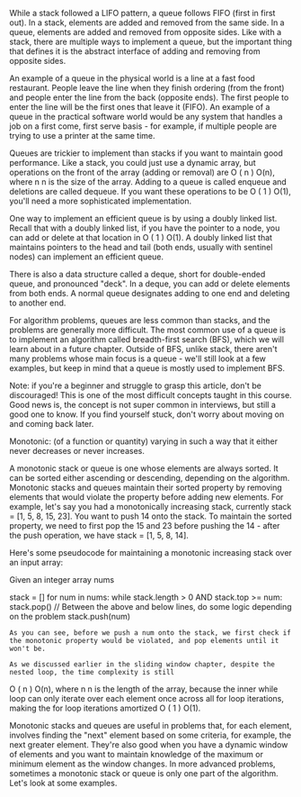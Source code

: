 While a stack followed a LIFO pattern, a queue follows FIFO (first in first out). In a stack, elements are added and removed from the same side. In a queue, elements are added and removed from opposite sides. Like with a stack, there are multiple ways to implement a queue, but the important thing that defines it is the abstract interface of adding and removing from opposite sides.

An example of a queue in the physical world is a line at a fast food restaurant. People leave the line when they finish ordering (from the front) and people enter the line from the back (opposite ends). The first people to enter the line will be the first ones that leave it (FIFO). An example of a queue in the practical software world would be any system that handles a job on a first come, first serve basis - for example, if multiple people are trying to use a printer at the same time.

Queues are trickier to implement than stacks if you want to maintain good performance. Like a stack, you could just use a dynamic array, but operations on the front of the array (adding or removal) are 
O
(
n
)
O(n), where 
n
n is the size of the array. Adding to a queue is called enqueue and deletions are called dequeue. If you want these operations to be 
O
(
1
)
O(1), you'll need a more sophisticated implementation.

One way to implement an efficient queue is by using a doubly linked list. Recall that with a doubly linked list, if you have the pointer to a node, you can add or delete at that location in 
O
(
1
)
O(1). A doubly linked list that maintains pointers to the head and tail (both ends, usually with sentinel nodes) can implement an efficient queue.

There is also a data structure called a deque, short for double-ended queue, and pronounced "deck". In a deque, you can add or delete elements from both ends. A normal queue designates adding to one end and deleting to another end.

For algorithm problems, queues are less common than stacks, and the problems are generally more difficult. The most common use of a queue is to implement an algorithm called breadth-first search (BFS), which we will learn about in a future chapter. Outside of BFS, unlike stack, there aren't many problems whose main focus is a queue - we'll still look at a few examples, but keep in mind that a queue is mostly used to implement BFS.

Note: if you're a beginner and struggle to grasp this article, don't be discouraged! This is one of the most difficult concepts taught in this course. Good news is, the concept is not super common in interviews, but still a good one to know. If you find yourself stuck, don't worry about moving on and coming back later.

Monotonic: (of a function or quantity) varying in such a way that it either never decreases or never increases.

A monotonic stack or queue is one whose elements are always sorted. It can be sorted either ascending or descending, depending on the algorithm. Monotonic stacks and queues maintain their sorted property by removing elements that would violate the property before adding new elements. For example, let's say you had a monotonically increasing stack, currently stack = [1, 5, 8, 15, 23]. You want to push 14 onto the stack. To maintain the sorted property, we need to first pop the 15 and 23 before pushing the 14 - after the push operation, we have stack = [1, 5, 8, 14].

Here's some pseudocode for maintaining a monotonic increasing stack over an input array:

Given an integer array nums

stack = []
for num in nums:
    while stack.length > 0 AND stack.top >= num:
        stack.pop()
    // Between the above and below lines, do some logic depending on the problem
    stack.push(num)

    As you can see, before we push a num onto the stack, we first check if the monotonic property would be violated, and pop elements until it won't be.

    As we discussed earlier in the sliding window chapter, despite the nested loop, the time complexity is still 
O
(
n
)
O(n), where 
n
n is the length of the array, because the inner while loop can only iterate over each element once across all for loop iterations, making the for loop iterations amortized 
O
(
1
)
O(1).

Monotonic stacks and queues are useful in problems that, for each element, involves finding the "next" element based on some criteria, for example, the next greater element. They're also good when you have a dynamic window of elements and you want to maintain knowledge of the maximum or minimum element as the window changes. In more advanced problems, sometimes a monotonic stack or queue is only one part of the algorithm. Let's look at some examples.